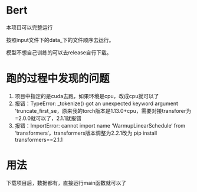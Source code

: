 # Bert
本项目可以完整运行


按照input文件下的data_下的文件顺序去运行。


模型不想自己训练的可以去release自行下载。


# 跑的过程中发现的问题
1. 项目中指定的是cuda去跑，如果环境是cpu，改成cpu就可以了
2. 报错：TypeError: _tokenize() got an unexpected keyword argument 'truncate_first_se，原来我的torch版本是1.13.0+cpu，需要对接transforer为=2.0.0就可以了，2.1.1就报错
3. 报错：ImportError: cannot import name ‘WarmupLinearSchedule‘ from ‘transformers‘，transformers版本调整为2.2.1改为 pip install transformers==2.1.1



# 用法
下载项目后，数据都有，直接运行main函数就可以了
